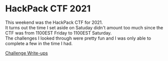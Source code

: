 # HackPack CTF 2021



This weekend was the HackPack CTF for 2021.  
It turns out the time I set aside on Satuday didn't amount too much since the CTF was from 1100EST Friday to 1100EST Saturday.  
The challenges I looked through were pretty fun and I was only able to complete a few in the time I had.  

[Challenge Write-ups](/hackpack)



